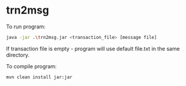 # trn2msg
To run program:
```sh
java -jar .\trn2msg.jar <transaction_file> [message file] 
```
If transaction file is empty - program will use default file.txt in the same directory.

To compile program:
```sh
mvn clean install jar:jar
```
